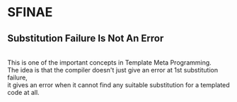 # SFINAE
## Substitution Failure Is Not An Error

<br>This is one of the important concepts in Template Meta Programming.
<br>The idea is that the compiler doesn't just give an error at 1st substitution failure, 
<br>it gives an error when it cannot find any suitable substitution for a templated code at all.
